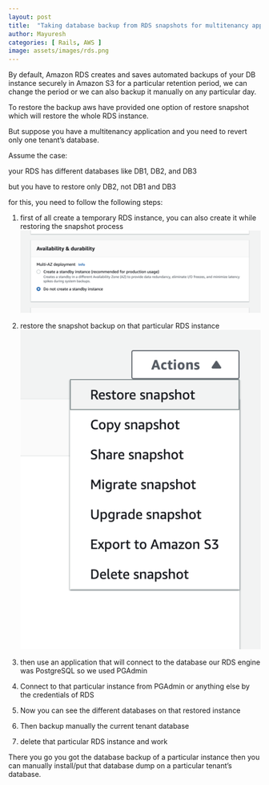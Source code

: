 ```yaml
---
layout: post
title:  "Taking database backup from RDS snapshots for multitenancy application"
author: Mayuresh
categories: [ Rails, AWS ]
image: assets/images/rds.png
---
```

By default, Amazon RDS creates and saves automated backups of your DB instance securely in Amazon S3 for a particular retention period, we can change the period or we can also backup it manually on any particular day.

To restore the backup aws have provided one option of restore snapshot which will restore the whole RDS instance.

But suppose you have a multitenancy application and you need to revert only one tenant’s database.

Assume the case:

your RDS has different databases like DB1, DB2, and DB3

but you have to restore only DB2, not DB1 and DB3

for this, you need to follow the following steps:


1. first of all create a temporary RDS instance, you can also create it while restoring the snapshot process
![imgage_rds.png](/assets/images/rds_content_2.png)
2. restore the snapshot backup on that particular RDS instance
![Restore Snapshot](/assets/images/rds_content_1.png)

3. then use an application that will connect to the database our RDS engine was PostgreSQL so we used PGAdmin
4. Connect to that particular instance from PGAdmin or anything else by the credentials of RDS
5. Now you can see the different databases on that restored instance
6. Then backup manually the current tenant database
7. delete that particular RDS instance and work


There you go you got the database backup of a particular instance then you can manually install/put that database dump on a particular tenant’s database.
